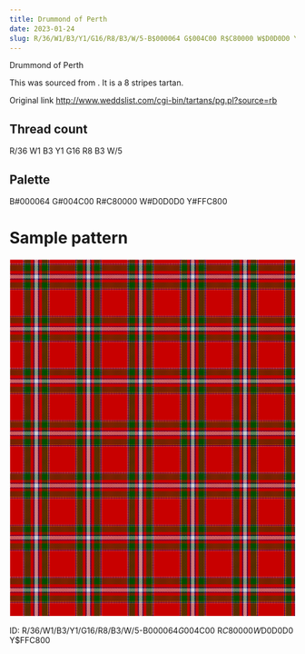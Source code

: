 ```yaml
---
title: Drummond of Perth
date: 2023-01-24
slug: R/36/W1/B3/Y1/G16/R8/B3/W/5-B$000064 G$004C00 R$C80000 W$D0D0D0 Y$FFC800
---
```

Drummond of Perth

This was sourced from <no value>.  It is a 8 stripes tartan.

Original link http://www.weddslist.com/cgi-bin/tartans/pg.pl?source=rb

## Thread count
R/36 W1 B3 Y1 G16 R8 B3 W/5

## Palette
B#000064 G#004C00 R#C80000 W#D0D0D0 Y#FFC800

# Sample pattern

![Tartan detail](tartan.png "R/36 W1 B3 Y1 G16 R8 B3 W/5 tartan")

ID: R/36/W1/B3/Y1/G16/R8/B3/W/5-B$000064 G$004C00 R$C80000 W$D0D0D0 Y$FFC800